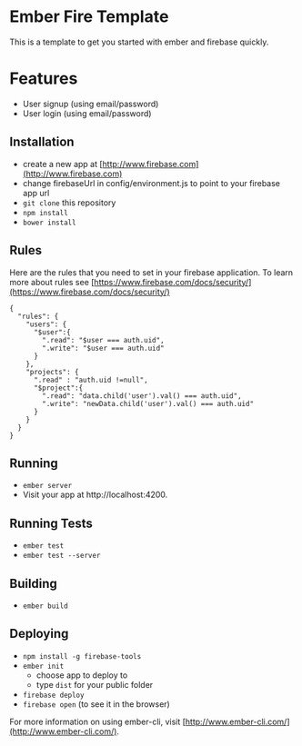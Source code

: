 # Ember Fire Template

This is a template to get you started with ember and firebase quickly.

# Features

* User signup (using email/password)
* User login (using email/password)

## Installation

* create a new app at [http://www.firebase.com](http://www.firebase.com)
* change firebaseUrl in config/environment.js to point to your firebase app url
* `git clone` this repository
* `npm install`
* `bower install`

## Rules
Here are the rules that you need to set in your firebase application.  To learn more about rules see [https://www.firebase.com/docs/security/](https://www.firebase.com/docs/security/)

```
{
  "rules": {
    "users": {
      "$user":{
        ".read": "$user === auth.uid",
        ".write": "$user === auth.uid"
      }
    },
    "projects": {
      ".read" : "auth.uid !=null",
      "$project":{
        ".read": "data.child('user').val() === auth.uid",
        ".write": "newData.child('user').val() === auth.uid"
      }
    }
  }
}
```

## Running

* `ember server`
* Visit your app at http://localhost:4200.

## Running Tests

* `ember test`
* `ember test --server`

## Building

* `ember build`

## Deploying

* `npm install -g firebase-tools`
* `ember init`
  * choose app to deploy to
  * type `dist` for your public folder
* `firebase deploy`
* `firebase open` (to see it in the browser)

For more information on using ember-cli, visit [http://www.ember-cli.com/](http://www.ember-cli.com/).
